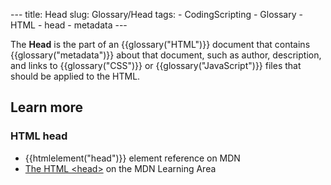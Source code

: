 --- title: Head slug: Glossary/Head tags: - CodingScripting - Glossary - HTML - head - metadata ---

The **Head** is the part of an {{glossary("HTML")}} document that contains {{glossary("metadata")}} about that document, such as author, description, and links to {{glossary("CSS")}} or {{glossary("JavaScript")}} files that should be applied to the HTML.

## Learn more

### HTML head

- {{htmlelement("head")}} element reference on MDN
- [The HTML &lt;head&gt;](/en-US/docs/Learn/HTML/Introduction_to_HTML/The_head_metadata_in_HTML) on the MDN Learning Area
